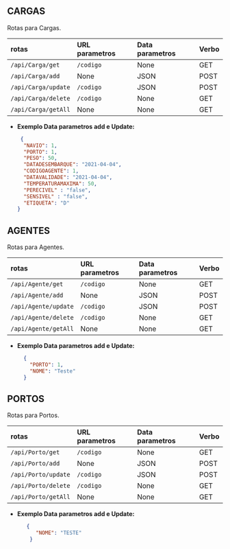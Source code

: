 **CARGAS**
----
  Rotas para Cargas.
  
| rotas      | URL parametros                       | Data parametros                   | Verbo 
|:--------------|:----------------------------------|:----------------------------------|:----------------------------------|
| `/api/Carga/get` | `/codigo` | None | GET
| `/api/Carga/add` | None | JSON | POST
| `/api/Carga/update` | `/codigo` | JSON | POST
| `/api/Carga/delete` | `/codigo` | None | GET
| `/api/Carga/getAll` | None | None | GET


* **Exemplo Data parametros add e Update:**

  ```json
   {
    "NAVIO": 1,
    "PORTO": 1,
    "PESO": 50,
    "DATADESEMBARQUE": "2021-04-04",
    "CODIGOAGENTE": 1,
    "DATAVALIDADE": "2021-04-04",
    "TEMPERATURAMAXIMA": 50,
    "PERECIVEL" : "false",
    "SENSIVEL" : "false",
    "ETIQUETA": "D"
  }
  ```



**AGENTES**
----
  Rotas para Agentes.
  
| rotas      | URL parametros                       | Data parametros                   | Verbo 
|:--------------|:----------------------------------|:----------------------------------|:----------------------------------|
| `/api/Agente/get` | `/codigo` | None | GET
| `/api/Agente/add` | None | JSON | POST
| `/api/Agente/update` | `/codigo` | JSON | POST
| `/api/Agente/delete` | `/codigo` | None | GET
| `/api/Agente/getAll` | None | None | GET


* **Exemplo Data parametros add e Update:**

  ```json
    {
      "PORTO": 1,
      "NOME": "Teste"
    }
  ```


**PORTOS**
----
  Rotas para Portos.
  
| rotas      | URL parametros                       | Data parametros                   | Verbo 
|:--------------|:----------------------------------|:----------------------------------|:----------------------------------|
| `/api/Porto/get` | `/codigo` | None | GET
| `/api/Porto/add` | None | JSON | POST
| `/api/Porto/update` | `/codigo` | JSON | POST
| `/api/Porto/delete` | `/codigo` | None | GET
| `/api/Porto/getAll` | None | None | GET


* **Exemplo Data parametros add e Update:**

  ```json
     {
        "NOME": "TESTE"
      }
  ```
